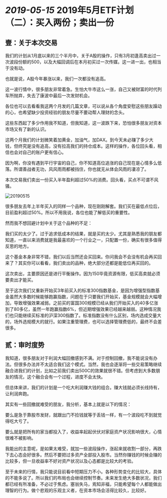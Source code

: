 # *2019-05-15* 2019年5月ETF计划（二）：买入两份；卖出一份



## 壹：关于本次交易





我们的计划从1月底以来的三个半月中，关于A股的操作，只有3月初逢高卖出过一次波段份额的500，以及大幅回调后在本月初买过一次传媒。这一进一出，也相当于没有动。

 

也就是说，A股今年暴涨以来，我们一次都没有追高。

 

这一波行情中，很多朋友非常着急。生怕大牛市这么一涨，自己又被财富的时代列车所抛弃，失去了康波中最后一次发财机会。

 

各位也可以去看看我这两个月发的几篇文章，可以说从各个角度安慰这些朋友躁动的心，也希望缺少投资经验的朋友尽量不要动帮人理财的念头。

 

这些东西起了多少作用我不知道，但我知道，这一波跌下来，恐怕很多朋友对资本市场又有了新的认识。

 

这两个月我们的计划微笑着加黄金，加油气，加DAX。到今天未必赚了多少大钱，但终究是没有追高，没有拉高我们的持仓成本。这样的操作，各位回头看，相信也会对自己的账户更有信心。

 

因为啊，你没有遇到平行宇宙的自己，你不知道高位追涨的自己现在是心情多么低落。所谓善战者无功，风风雨雨都被挡住，你也就无从体会风雨的凄凉了。

 

本次交易我们卖出一份买入半年盈利超过50%的消费。回头看，买点不可谓不风骚。

![20190515](img/20190515.jpeg)







很多朋友去年上半年买入的同样一个品种，现在刚刚解套。我们买在最低点位后，目前盈利超过50%。所以不用我说，各位也能了解低买的重要性。

 

然而我不想回避计划中关于这个品种的不足：

 

我们买的太少了。过于追求低成本的结果，就是买的太少。尤其是熟悉我的朋友都知道，一直以来消费就是我最喜欢的一个行业之一，只配置一份，确实有很多值得反思的地方。

 

这个基金本身非常不错，我们以后当然还会买回来。你问我会不会没有机会再买回来了？其实你可以看看，我们卖出的品种，绝大部分还都是能低位再买回的。

 

这次卖出，主要原因还是进行平衡操作。因为150毕竟资源有限，低买高卖就必须要卖出才能买。



至于这次我们又重新开始买3年前买入的标准300指数基金，是因为增强型指数基金虽然大多数时候能够跑赢指数，问题在于只要我们开始买，基金规模就会大幅增加，导致增强效果减弱。之前买的富国300规模已经从我们开始买入的40多亿涨到了80多亿，虽然一年跑赢指数6%，但近期增强效果已经越来越弱。这种情况我们也只能继续买标准的沪深300指数了。标准指数没有什么区别，场内选成交量大的，场外选规模大的就行。如果注重管理费，也可以选择管理费低的，最终不会差很多。













## 贰：审时度势



我知道，很多朋友对于利润大幅回撤感到不满。对于控制回撤，我不能说没有办法。但很多办法并不太适合我们这个模式。当然，我也会逐渐将一些交易策略继续融合进我们的计划，比如之前我们卖出500C的效果就很不错。但考虑到大多数朋友的情况，这个融合会有一个过程，进度不会太快。

 

但总体来讲，我们的计划是一个吃大利润赚大钱的组合。赚大钱就必须长线持有，让利润奔跑。

 

其实有一些回撤就难受的朋友，我分析，基本上就是以下的情况：

 

要么是急于靠股市发财，就跟出门不捡钱就等于丢钱一样，有一个波段吃不到就觉得吃大亏了。

 

要么就是把所有的家当都投入了，收益率起起伏伏对家庭资产状况影响很大，心情很难不被影响。

 

我能出的主意呢，是如果太难受，就加一些波段操作，涨起来就收割一部分，再跌下去心态会好很多。然后不要把过多资产全部投入股市。当然你赚钱的时候会赚的比较多，但一旦收益率不好对资产状况以及心态都是比较大的考验。

 

至于未来的行情，我只能说目前看中短期压力不小。各种形势变化的比较大，具体的不能多说了。所以我们的布局也会继续控制节奏。未来发生绝大多数状况，我们都已经有所准备，不必过于焦虑。塞翁失马，焉知非福，只能希望每个人都能做出理智的行为。做个悲观的乐观主义者，在资本市场会活得比较久，比较好。